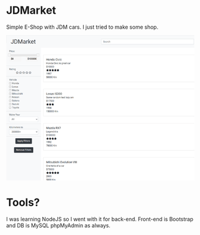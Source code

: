 # JDMarket
Simple E-Shop with JDM cars. I just tried to make some shop.

![img](https://github.com/jankubatt/JDMarket/blob/main/jdmarket.png)

# Tools?
I was learning NodeJS so I went with it for back-end. Front-end is Bootstrap and DB is MySQL phpMyAdmin as always.
